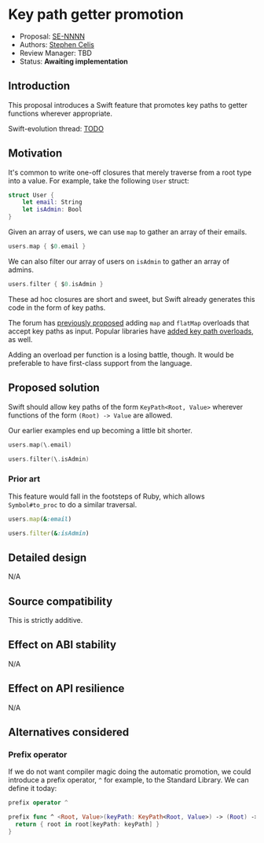 # Key path getter promotion

* Proposal: [SE-NNNN](NNNN-filename.md)
* Authors: [Stephen Celis](https://github.com/stephencelis)
* Review Manager: TBD
* Status: **Awaiting implementation**

<!--
*During the review process, add the following fields as needed:*

* Implementation: [apple/swift#NNNNN](https://github.com/apple/swift/pull/NNNNN)
* Decision Notes: [Rationale](https://lists.swift.org/pipermail/swift-evolution/), [Additional Commentary](https://lists.swift.org/pipermail/swift-evolution/)
* Bugs: [SR-NNNN](https://bugs.swift.org/browse/SR-NNNN), [SR-MMMM](https://bugs.swift.org/browse/SR-MMMM)
* Previous Revision: [1](https://github.com/apple/swift-evolution/blob/...commit-ID.../proposals/NNNN-filename.md)
* Previous Proposal: [SE-XXXX](XXXX-filename.md)
-->

## Introduction

This proposal introduces a Swift feature that promotes key paths to getter functions wherever appropriate.

Swift-evolution thread: [TODO](TODO)

## Motivation

It's common to write one-off closures that merely traverse from a root type into a value. For example, take the following `User` struct:

``` swift
struct User {
    let email: String
    let isAdmin: Bool
}
```

Given an array of users, we can use `map` to gather an array of their emails.

``` swift
users.map { $0.email }
```

We can also filter our array of users on `isAdmin` to gather an array of admins.

``` swift
users.filter { $0.isAdmin }
```

These ad hoc closures are short and sweet, but Swift already generates this code in the form of key paths.

The forum has [previously proposed](https://forums.swift.org/t/pitch-support-for-map-and-flatmap-with-smart-key-paths/6073) adding `map` and `flatMap` overloads that accept key paths as input. Popular libraries have [added key path overloads](https://github.com/ReactiveCocoa/ReactiveSwift/search?utf8=✓&q=KeyPath&type=), as well.

Adding an overload per function is a losing battle, though. It would be preferable to have first-class support from the language.

## Proposed solution

Swift should allow key paths of the form `KeyPath<Root, Value>` wherever functions of the form `(Root) -> Value` are allowed.

Our earlier examples end up becoming a little bit shorter.

``` swift
users.map(\.email)

users.filter(\.isAdmin)
```

### Prior art

This feature would fall in the footsteps of Ruby, which allows `Symbol#to_proc` to do a similar traversal.

``` ruby
users.map(&:email)

users.filter(&:isAdmin)
```

## Detailed design

N/A

## Source compatibility

This is strictly additive.

## Effect on ABI stability

N/A

## Effect on API resilience

N/A

## Alternatives considered

### Prefix operator

If we do not want compiler magic doing the automatic promotion, we could introduce a prefix operator, `^` for example, to the Standard Library. We can define it today:

``` swift
prefix operator ^

prefix func ^ <Root, Value>(keyPath: KeyPath<Root, Value>) -> (Root) -> Value {
  return { root in root[keyPath: keyPath] }
}
```
